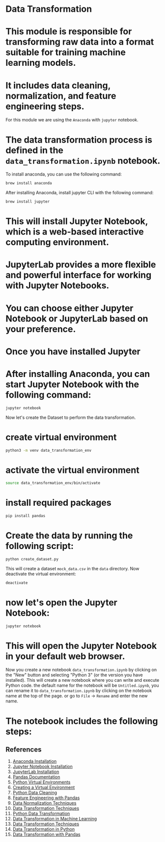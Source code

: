 # Data Transformation 
# This module is responsible for transforming raw data into a format suitable for training machine learning models.
# It includes data cleaning, normalization, and feature engineering steps.
 For this module we are using the `Anaconda` with `jupyter` notebook.  
# The data transformation process is defined in the `data_transformation.ipynb` notebook.

To install anaconda, you can use the following command:
```bash
brew install anaconda
```
After installing Anaconda, install jupyter CLI with the following command:
```bash
brew install jupyter
```

# This will install Jupyter Notebook, which is a web-based interactive computing environment.


# JupyterLab provides a more flexible and powerful interface for working with Jupyter Notebooks.

# You can choose either Jupyter Notebook or JupyterLab based on your preference.
# Once you have installed Jupyter
# After installing Anaconda, you can start Jupyter Notebook with the following command:
```bash
jupyter notebook
```

Now let's create the Dataset to perform the data transformation.
# create virtual environment
```bash
python3 -m venv data_transformation_env
```
# activate the virtual environment
```bash
source data_transformation_env/bin/activate
```
# install required packages
```bash
pip install pandas
```
# Create the data by running the following script:
```bash
python create_dataset.py
```
This will create a dataset `mock_data.csv` in the `data` directory.
Now deactivate the virtual environment:
```bash
deactivate
```

# now let's open the Jupyter Notebook:
```bash
jupyter notebook
```
# This will open the Jupyter Notebook in your default web browser.

Now you create a new notebook `data_transformation.ipynb` by clicking on the "New" button and selecting "Python 3" (or the version you have installed).
This will create a new notebook where you can write and execute Python code.
the default name for the notebook will be `Untitled.ipynb`, you can rename it to `data_transformation.ipynb` by clicking on the notebook name at the top of the page. or go to `File` -> `Rename` and enter the new name.




# The notebook includes the following steps:


## References
1. [Anaconda Installation](https://docs.anaconda.com/anaconda/install/)
2. [Jupyter Notebook Installation](https://jupyter.org/install)
3. [JupyterLab Installation](https://jupyterlab.readthedocs.io/en/stable/getting_started/installation.html)
4. [Pandas Documentation](https://pandas.pydata.org/pandas-docs/stable/)
5. [Python Virtual Environments](https://docs.python.org/3/tutorial/venv.html)
6. [Creating a Virtual Environment](https://docs.python.org/3/library/venv.html)
7. [Python Data Cleaning](https://realpython.com/python-data-cleaning-numpy-pandas/)
8. [Feature Engineering with Pandas](https://towardsdatascience.com/feature-engineering-with-pandas-3f8f8c1b2f3)
9. [Data Normalization Techniques](https://machinelearningmastery.com/data-normalization-with-python/)
10. [Data Transformation Techniques](https://towardsdatascience.com/data-transformation-techniques-in-machine-learning-3f8f8c1b2f3)
11. [Python Data Transformation](https://www.datacamp.com/community/tutorials/python-data-transformation)
12. [Data Transformation in Machine Learning](https://www.analyticsvidhya.com/blog/2020/04/data-transformation-in-machine-learning/)
13. [Data Transformation Techniques](https://www.geeksforgeeks.org/data-transformation-techniques/)
14. [Data Transformation in Python](https://www.datacamp.com/community/tutorials/data-transformation-in-python)
15. [Data Transformation with Pandas](https://www.datacamp.com/community/tutorials)



